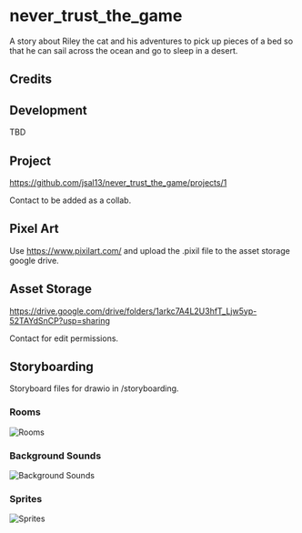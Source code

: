 # never_trust_the_game

A story about Riley the cat and his adventures to pick up pieces of a bed so that he can sail across the ocean and go to sleep in a desert.

## Credits

## Development

TBD

## Project

https://github.com/jsal13/never_trust_the_game/projects/1

Contact to be added as a collab.

## Pixel Art

Use https://www.pixilart.com/ and upload the .pixil file to the asset storage google drive.

## Asset Storage

https://drive.google.com/drive/folders/1arkc7A4L2U3hfT_Ljw5yp-52TAYdSnCP?usp=sharing

Contact for edit permissions.

## Storyboarding

Storyboard files for drawio in /storyboarding.

### Rooms

![Rooms](https://github.com/jsal13/never_trust_the_game/raw/master/storyboarding/never_trust_the_diagram_rm.png)

### Background Sounds

![Background Sounds](https://github.com/jsal13/never_trust_the_game/raw/master/storyboarding/never_trust_the_diagram_snd.png)

### Sprites

![Sprites](https://github.com/jsal13/never_trust_the_game/raw/master/storyboarding/never_trust_the_diagram_spr.png)
